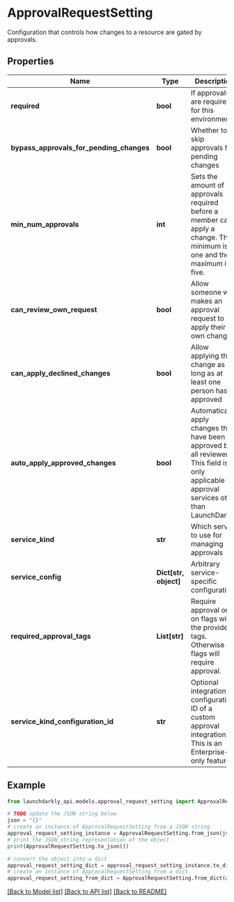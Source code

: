 # ApprovalRequestSetting

Configuration that controls how changes to a resource are gated by approvals.

## Properties

Name | Type | Description | Notes
------------ | ------------- | ------------- | -------------
**required** | **bool** | If approvals are required for this environment | 
**bypass_approvals_for_pending_changes** | **bool** | Whether to skip approvals for pending changes | 
**min_num_approvals** | **int** | Sets the amount of approvals required before a member can apply a change. The minimum is one and the maximum is five.  | 
**can_review_own_request** | **bool** | Allow someone who makes an approval request to apply their own change | 
**can_apply_declined_changes** | **bool** | Allow applying the change as long as at least one person has approved | 
**auto_apply_approved_changes** | **bool** | Automatically apply changes that have been approved by all reviewers. This field is only applicable for approval services other than LaunchDarkly.  | [optional] 
**service_kind** | **str** | Which service to use for managing approvals | 
**service_config** | **Dict[str, object]** | Arbitrary service-specific configuration | 
**required_approval_tags** | **List[str]** | Require approval only on flags with the provided tags. Otherwise all flags will require approval.  | 
**service_kind_configuration_id** | **str** | Optional integration configuration ID of a custom approval integration. This is an Enterprise-only feature.  | [optional] 

## Example

```python
from launchdarkly_api.models.approval_request_setting import ApprovalRequestSetting

# TODO update the JSON string below
json = "{}"
# create an instance of ApprovalRequestSetting from a JSON string
approval_request_setting_instance = ApprovalRequestSetting.from_json(json)
# print the JSON string representation of the object
print(ApprovalRequestSetting.to_json())

# convert the object into a dict
approval_request_setting_dict = approval_request_setting_instance.to_dict()
# create an instance of ApprovalRequestSetting from a dict
approval_request_setting_from_dict = ApprovalRequestSetting.from_dict(approval_request_setting_dict)
```
[[Back to Model list]](../README.md#documentation-for-models) [[Back to API list]](../README.md#documentation-for-api-endpoints) [[Back to README]](../README.md)



